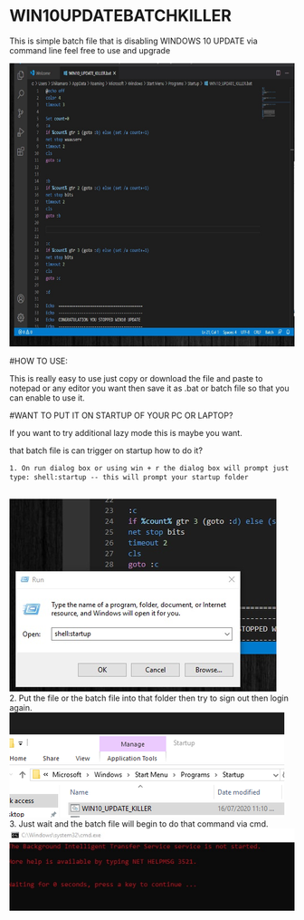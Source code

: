 # WIN10UPDATEBATCHKILLER
This is simple batch file that is disabling WINDOWS 10 UPDATE via command line feel free to use and upgrade

<img height="500px" src="https://github.com/S3CURITY101/WIN10UPDATEBATCHKILLER/blob/master/screenshots/bat1.jpg" />
          
#HOW TO USE:<br>

  This is really easy to use just copy or download the file and paste to notepad or any editor you want then save it as .bat or batch file so that you can enable to use it.
  
 
#WANT TO PUT IT ON STARTUP OF YOUR PC OR LAPTOP?

  If you want to try additional lazy mode this is maybe you want.
  
  that batch file is can trigger on startup how to do it?
  
    1. On run dialog box or using win + r the dialog box will prompt just type: shell:startup -- this will prompt your startup folder
  <br>
  <img src="https://github.com/S3CURITY101/WIN10UPDATEBATCHKILLER/blob/master/screenshots/bat2.jpg" />
  <br>
    2. Put the file or the batch file into that folder then try to sign out then login again. 
  <br>
  <img src="https://github.com/S3CURITY101/WIN10UPDATEBATCHKILLER/blob/master/screenshots/bat3.png" />
  <br>
    3. Just wait and the batch file will begin to do that command via cmd.
  <br>
  <img src="https://github.com/S3CURITY101/WIN10UPDATEBATCHKILLER/blob/master/screenshots/bat4.jpg" />
  <br>
